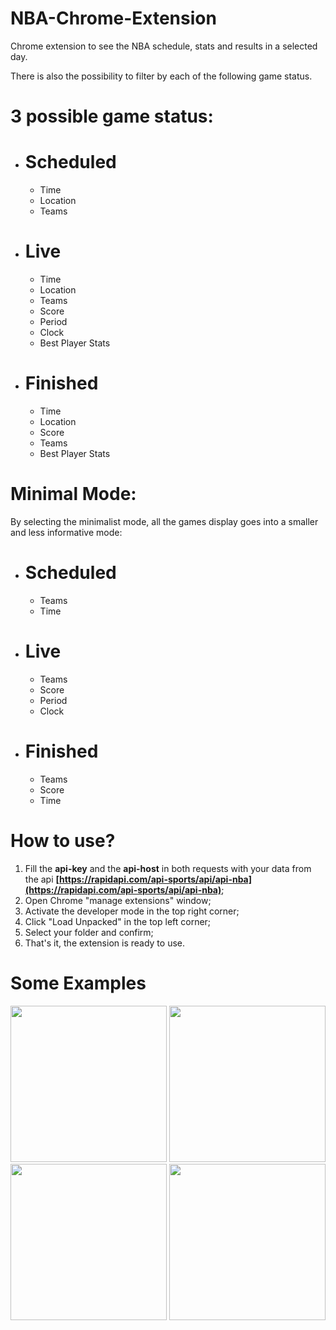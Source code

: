 # NBA-Chrome-Extension

Chrome extension to see the NBA schedule, stats and results in a selected day.

There is also the possibility to filter by each of the following game status.
# 3 possible game status:
- # Scheduled
  - Time
  - Location
  - Teams
- # Live
  - Time
  - Location
  - Teams
  - Score
  - Period
  - Clock
  - Best Player Stats
- # Finished
  - Time
  - Location
  - Score
  - Teams
  - Best Player Stats

# Minimal Mode:
By selecting the minimalist mode, all the games display goes into a smaller and less informative mode:
- # Scheduled
  - Teams
  - Time
- # Live
  - Teams
  - Score
  - Period
  - Clock
- # Finished
  - Teams
  - Score
  - Time

# How to use?
1. Fill the **api-key** and the **api-host** in both requests with your data from the api __[https://rapidapi.com/api-sports/api/api-nba](https://rapidapi.com/api-sports/api/api-nba)__;
2. Open Chrome "manage extensions" window;
3. Activate the developer mode in the top right corner;
4. Click "Load Unpacked" in the top left corner;
5. Select your folder and confirm;
6. That's it, the extension is ready to use.
 
  # Some Examples
  <img src="https://github.com/Nunomatos7/NBA-Chrome-Extension/assets/84334113/7a47bcec-2f2c-4c0f-b913-444ec60cb68a" width="250" >
  <img src="https://github.com/Nunomatos7/NBA-Chrome-Extension/assets/84334113/ebe5ffd2-b9fe-436b-b27a-8e0fff0e9f4f" width="250" >
  <img src="https://github.com/Nunomatos7/NBA-Chrome-Extension/assets/84334113/a2c89643-730c-4687-a828-66092de890c1" width="250" >
  <img src="https://github.com/Nunomatos7/NBA-Chrome-Extension/assets/84334113/4b9a2631-b725-411a-bdf5-65321bd6791b" width="250" >



